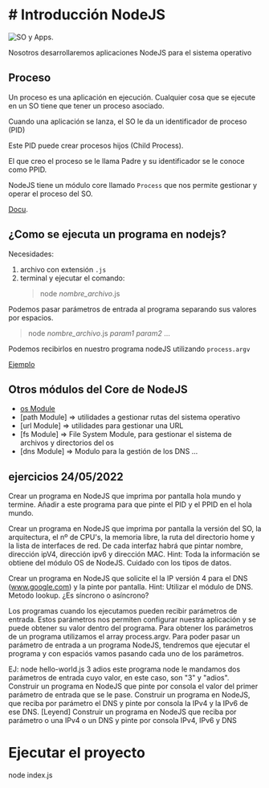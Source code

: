 # # Introducción NodeJS

![SO y Apps](https://encrypted-tbn0.gstatic.com/images?q=tbn:ANd9GcRWzbPTs6LUEmCDwPRdQBJGwoVMjZ7Us_oBkke-zM3AkUnrKuM7eDNGbXxI7HYzF3BRQwA&usqp=CAU).

Nosotros desarrollaremos aplicaciones NodeJS para el sistema operativo

## Proceso

Un proceso es una aplicación en ejecución. Cualquier cosa que se ejecute en un SO tiene que tener un proceso asociado.

Cuando una aplicación se lanza, el SO le da un identificador de proceso (PID)

Este PID puede crear procesos hijos (Child Process).

El que creo el proceso se le llama Padre y su identificador se le conoce como PPID.

NodeJS tiene un módulo core llamado `Process` que nos permite gestionar y operar el proceso del SO.

[Docu](https://nodejs.org/dist/latest-v16.x/docs/api/process.html).

## ¿Como se ejecuta un programa en nodejs?

Necesidades:

1. archivo con extensión `.js`
2. terminal y ejecutar el comando:
    > node _nombre_archivo_.js

Podemos pasar parámetros de entrada al programa separando sus valores por espacios.

> node _nombre_archivo_.js _param1_ _param2_ ...

Podemos recibirlos en nuestro programa nodeJS utilizando `process.argv`

[Ejemplo](https://nodejs.org/dist/latest-v16.x/docs/api/process.html#processargv)

## Otros módulos del Core de NodeJS

- [os Module](https://nodejs.org/dist/latest-v16.x/docs/api/os.html)
- [path Module] => utilidades a gestionar rutas del sistema operativo
- [url Module] => utilidades para gestionar una URL
- [fs Module] => File System Module, para gestionar el sistema de archivos y directorios del os
- [dns Module] => Modulo para la gestión de los DNS
...


## ejercicios 24/05/2022

Crear un programa en NodeJS que imprima por pantalla hola mundo y termine. Añadir a este programa para que pinte el PID y el PPID en el hola mundo.

Crear un programa en NodeJS que imprima por pantalla la versión del SO, la arquitectura, el nº de CPU's, la memoria libre, la ruta del directorio home y la lista de interfaces de red. De cada interfaz habrá que pintar nombre, dirección ipV4,  dirección ipv6 y dirección MAC. Hint: Toda la información se obtiene del módulo OS de NodeJS. Cuidado con los tipos de datos.

Crear un programa en NodeJS que solicite el la IP versión 4 para el DNS (www.google.com) y la pinte por pantalla. Hint: Utilizar el módulo de DNS. Metodo lookup. ¿Es síncrono o asíncrono?

Los programas cuando los ejecutamos pueden recibir parámetros de entrada. Estos parámetros nos permiten configurar nuestra aplicación y se puede obtener su valor dentro del programa. 
Para obtener los parámetros de un programa utilizamos el array process.argv. Para poder pasar un parámetro de entrada a un programa NodeJS, tendremos que ejecutar el programa y con espaciós vamos pasando cada uno de los parámetros. 

EJ: node hello-world.js 3 adios este programa node le mandamos dos parámetros de entrada cuyo valor, en este caso, son "3" y "adios". 
Construir un programa en NodeJS que pinte por consola el valor del primer parámetro de entrada que se le pase.
Construir un programa en NodeJS, que reciba por parámetro el DNS y pinte por consola la IPv4 y la IPv6 de ese DNS.
[Leyend] Construir un programa en NodeJS que reciba por parámetro o una IPv4 o un DNS y pinte por consola IPv4, IPv6 y DNS

# Ejecutar el proyecto
node index.js 